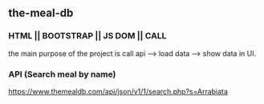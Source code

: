 ## the-meal-db

### HTML || BOOTSTRAP || JS DOM || CALL

the main purpose of the project is call api --> load data --> show data in UI.

### API (Search meal by name)

https://www.themealdb.com/api/json/v1/1/search.php?s=Arrabiata
